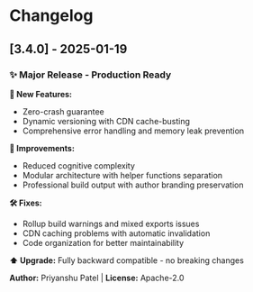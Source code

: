 # Changelog

## [3.4.0] - 2025-01-19

### ✨ Major Release - Production Ready

**🚀 New Features:**

- Zero-crash guarantee
- Dynamic versioning with CDN cache-busting
- Comprehensive error handling and memory leak prevention

**🔧 Improvements:**

- Reduced cognitive complexity
- Modular architecture with helper functions separation
- Professional build output with author branding preservation

**🛠️ Fixes:**

- Rollup build warnings and mixed exports issues
- CDN caching problems with automatic invalidation
- Code organization for better maintainability

**⬆️ Upgrade:** Fully backward compatible - no breaking changes

**Author:** Priyanshu Patel | **License:** Apache-2.0
